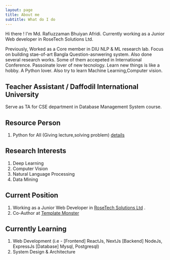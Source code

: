 ```yaml
---
layout: page
title: About me
subtitle: What do I do
---
```


Hi there ! I'm Md. Rafiuzzaman Bhuiyan Afridi. Currently working as a Junior Web developer in RoseTech Solutions Ltd.

Previously, Worked as a Core member in DIU NLP & ML research lab. Focus on building stae-of-art Bangla Question-asnwering system. Also done several research works. Some of them accepeted in International Conference. Passoinate lover of new tecnology. Learn new things is like a hobby. A Python lover. Also try to learn Machine Learning,Computer vision. 

## Teacher Assistant / Daffodil International University
Serve as TA for CSE department in Database Management System course. 

## Resource Person
1. Python for All (Giving lecture,solving problem) [details](https://www.facebook.com/groups/191702245271190/about/)

## Research Interests
1. Deep Learning
2. Computer Vision
3. Natural Language Processing
4. Data Mining

## Current Position
1. Working as a Junior Web Developer in [RoseTech Solutions Ltd](https://www.rosetech.dev/) .
2. Co-Author at [Template Monster](https://www.templatemonster.com/elementor-templates/yoga-bay-elementor-template-kit-343938.html)

## Currently Learning
1. Web Development (i.e - [Frontend] ReactJs, NextJs [Backend] NodeJs, ExpressJs [Database] Mysql, Postgresql)
2. System Design & Architecture

